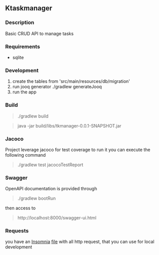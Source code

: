 ## Ktaskmanager

### Description
Basic CRUD API to manage tasks

### Requirements
 - sqlite

### Development
1. create the tables from 'src/main/resources/db/migration' 
2. run jooq generator ./gradlew generateJooq 
3. run the app

### Build
> ./gradlew build

> java -jar build/libs/tkmanager-0.0.1-SNAPSHOT.jar

### Jacoco
Project leverage jacoco for test coverage to run it you can execute the following command
> ./gradlew test jacocoTestReport

### Swagger
OpenAPI documentation is provided through
> ./gradlew bootRun

then access to 
> http://localhost:8000/swagger-ui.html

### Requests
you have an [Insomnia](https://insomnia.rest/) [file](Insomnia_v1.json) with all http request, that you can use for local development
